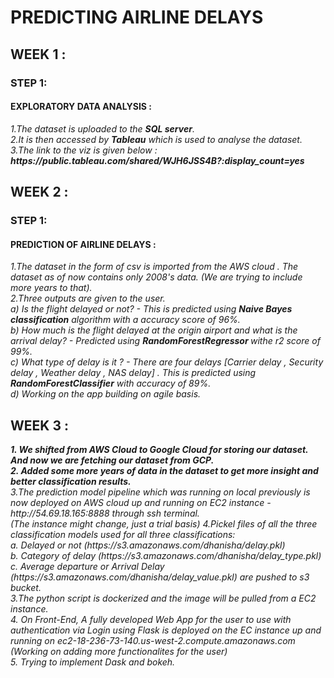 # PREDICTING AIRLINE DELAYS 
 ## WEEK 1 :
 ### STEP 1:
 #### <b>EXPLORATORY DATA ANALYSIS :</b>
 <i>
 1.The dataset is uploaded to the <b>SQL server</b>.<br>
 2.It is then accessed by <b>Tableau</b> which is used to analyse the dataset.<br>
 3.The link to the viz is given below :<br></i>
 <i><b>https://public.tableau.com/shared/WJH6JSS4B?:display_count=yes</b><br></i>

## WEEK 2 :
### STEP 1:
#### <b>PREDICTION OF AIRLINE DELAYS :</b>
<i>
 1.The dataset in the form of csv is imported from the AWS cloud . The dataset as of now contains only 2008's data. (We are trying to include more years to that).<br>
 2.Three outputs are given to the user.<br>
 a) Is the flight delayed or not? - This is predicted using <b>Naive Bayes classification</b> algorithm with a accuracy score of 96%.<br>
   b) How much is the flight delayed at the origin airport and what is the arrival delay? - Predicted using <b>RandomForestRegressor </b>withe r2 score of 99%.<br>
   c) What type of delay is it ? - There are four delays [Carrier delay , Security delay , Weather delay , NAS delay] . This is predicted using <b>RandomForestClassifier</b> with accuracy of 89%.<br>
 d)  Working on the app building on agile basis.
 </i>
 
 ## WEEK 3 :
 <i>
 <b>
 1. We shifted from AWS Cloud to Google Cloud for storing our dataset. And now we are fetching our dataset from GCP.<br>
 2. Added some more years of data in the dataset to get more insight and better classification results.</b><br>
 3.The prediction model pipeline which was running on local previously is now deployed on AWS cloud up and running on EC2 instance - http://54.69.18.165:8888 through ssh terminal. </b><br> (The instance might change, just a trial basis)
 4.Pickel files of all the three classification models used for all three classifications:</b><br>
 a. Delayed or not (https://s3.amazonaws.com/dhanisha/delay.pkl)</b><br>
 b. Category of delay (https://s3.amazonaws.com/dhanisha/delay_type.pkl)</b><br>
 c. Average departure or Arrival Delay (https://s3.amazonaws.com/dhanisha/delay_value.pkl)
 are pushed to s3 bucket.</b><br>
 3.The python script is dockerized and the image will be pulled from a EC2 instance.</b><br>
 4. On Front-End, A fully developed Web App for the user to use with authentication via Login using Flask is deployed on the EC instance up and running on ec2-18-236-73-140.us-west-2.compute.amazonaws.com (Working on adding more functionalites for the user)</b><br>
 5. Trying to implement Dask and bokeh.</b>
</i>
